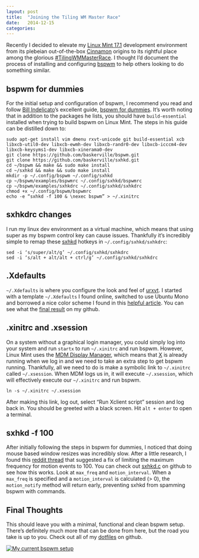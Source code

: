 ```yaml
---
layout: post
title:  "Joining the Tiling WM Master Race"
date:   2014-12-15
categories:
---
```


Recently I decided to elevate my [Linux Mint 17.1](http://www.linuxmint.com/) development environment from its plebeian out-of-the-box [Cinnamon](http://cinnamon.linuxmint.com/) origins to its rightful place among the glorious [#TilingWMMasterRace](https://twitter.com/#TilingWMMasterRace). I thought I’d document the process of installing and configuring [bspwm](https://github.com/baskerville/bspwm) to help others looking to do something similar.

## bspwm for dummies

For the initial setup and configuration of bspwm, I recommend you read and follow [Bill Indelicato](http://windelicato.com/)’s excellent guide, [bspwm for dummies](https://github.com/windelicato/dotfiles/wiki/bspwm-for-dummies).  It’s worth noting that in addition to the packages he lists, you should have <code class="language-*">build-essential</code> installed when trying to build bspwm on Linux Mint. The steps in his guide can be distilled down to:

<pre><code class="language-bash">sudo apt-get install vim dmenu rxvt-unicode git build-essential xcb libxcb-util0-dev libxcb-ewmh-dev libxcb-randr0-dev libxcb-icccm4-dev libxcb-keysyms1-dev libxcb-xinerama0-dev
git clone https://github.com/baskerville/bspwm.git
git clone https://github.com/baskerville/sxhkd.git
cd ~/bspwm && make && sudo make install
cd ~/sxhkd && make && sudo make install
mkdir -p ~/.config/bspwm ~/.config/sxhkd
cp ~/bspwm/examples/bspwmrc ~/.config/sxhkd/bspwmrc
cp ~/bspwm/examples/sxhkdrc ~/.config/sxhkd/sxhkdrc
chmod +x ~/.config/bspwm/bspwmrc
echo -e “sxhkd -f 100 & \nexec bspwm” &gt; ~/.xinitrc
</code></pre>

## sxhkdrc changes

I run my linux dev environment as a virtual machine, which means that using super as my bspwm control key can cause issues. Thankfully it’s incredibly simple to remap these [sxhkd](https://github.com/baskerville/sxhkd) hotkeys in <code class="language-*">~/.config/sxhkd/sxhkdrc</code>:

<pre><code class="language-bash">sed -i ‘s/super/alt/g’ ~/.config/sxhkd/sxhkdrc
sed -i ‘s/alt + alt/alt + ctrl/g’ ~/.config/sxhkd/sxhkdrc
</code></pre>

## .Xdefaults

<code class="language-*">~/.Xdefaults</code> is where you configure the look and feel of [urxvt](http://software.schmorp.de/pkg/rxvt-unicode.html). I started with a template <code class="language-*">~/.Xdefaults</code> I found online, switched to use Ubuntu Mono and borrowed a nice color scheme I found in this [helpful article](http://blog.z3bra.org/2013/10/home-sweet-home.html). You can see what the [final result](https://github.com/pcorey/dotfiles/blob/master/.Xdefaults) on my github.

## .xinitrc and .xsession

On a system without a graphical login manager, you could simply log into your system and run <code class="language-*">startx</code> to run <code class="language-*">~/.xinitrc</code> and run bspwm. However, Linux Mint uses the [MDM Display Manager](https://github.com/linuxmint/mdm), which means that [X](http://www.x.org/wiki/) is already running when we log in and we need to take an extra step to get bspwm running. Thankfully, all we need to do is make a symbolic link to <code class="language-*">~/.xinitrc</code> called <code class="language-*">~/.xsession</code>. When MDM logs us in, it will execute <code class="language-*">~/.xsession</code>, which will effectively execute our <code class="language-*">~/.xinitrc</code> and run bspwm.

<pre><code class="language-bash">ln -s ~/.xinitrc ~/.xsession
</code></pre>

After making this link, log out, select “Run Xclient script” session and log back in. You should be greeted with a black screen. Hit <code class="language-*">alt + enter</code> to open a terminal.

## sxhkd -f 100

After initially following the steps in bspwm for dummies, I noticed that doing mouse based window resizes was incredibly slow. After a little research, I found this [reddit thread](http://www.reddit.com/r/archlinux/comments/1ynykb/bspwm_compton_really_slow_windows/cfmhq73) that suggested a fix of limiting the maximum frequency for motion events to 100. You can check out [sxhkd.c](https://github.com/baskerville/sxhkd/blob/master/sxhkd.c) on github to see how this works. Look at <code class="language-*">max_freq</code> and <code class="language-*">motion_interval</code>. When a <code class="language-*">max_freq</code> is specified and a <code class="language-*">motion_interval</code> is calculated (> 0), the <code class="language-*">motion_notify</code> method will return early, preventing sxhkd from spamming bspwm with commands.

## Final Thoughts

This should leave you with a minimal, functional and clean bspwm setup. There’s definitely much more that can be done from here, but the road you take is up to you. Check out all of my [dotfiles](https://github.com/pcorey/dotfiles) on github.

<a href="http://i.imgur.com/Pqp4abB.png"><img src="http://i.imgur.com/Pqp4abB.png" alt="My current bspwm setup" style="max-width: 100%;"></a>
